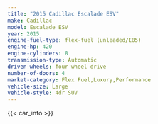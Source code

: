```yaml
---
title: "2015 Cadillac Escalade ESV"
make: Cadillac
model: Escalade ESV
year: 2015
engine-fuel-type: flex-fuel (unleaded/E85)
engine-hp: 420
engine-cylinders: 8
transmission-type: Automatic
driven-wheels: four wheel drive
number-of-doors: 4
market-category: Flex Fuel,Luxury,Performance
vehicle-size: Large
vehicle-style: 4dr SUV
---
```


{{< car_info >}}
